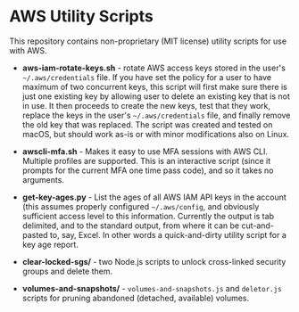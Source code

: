 
# AWS Utility Scripts

This repository contains non-proprietary (MIT license) utility scripts for use with AWS.

* **aws-iam-rotate-keys.sh** - rotate AWS access keys stored in the user's `~/.aws/credentials` file. If you have set the policy for a user to have maximum of two concurrent keys, this script will first make sure there is just one existing key by allowing user to delete an existing key that is not in use. It then proceeds to create the new keys, test that they work, replace the keys in the user's `~/.aws/credentials` file, and finally remove the old key that was replaced. The script was created and tested on macOS, but should work as-is or with minor modifications also on Linux.

* **awscli-mfa.sh** - Makes it easy to use MFA sessions with AWS CLI. Multiple profiles are supported. This is an interactive script (since it prompts for the current MFA one time pass code), and so it takes no arguments.

* **get-key-ages.py** - List the ages of all AWS IAM API keys in the account (this assumes properly configured `~/.aws/config`, and obviously sufficient access level to this information. Currently the output is tab delimited, and to the standard output, from where it can be cut-and-pasted to, say, Excel. In other words a quick-and-dirty utility script for a key age report. 

* **clear-locked-sgs/** - two Node.js scripts to unlock cross-linked security groups and delete them.

* **volumes-and-snapshots/** - `volumes-and-snapshots.js` and `deletor.js` scripts for pruning abandoned (detached, available) volumes.

